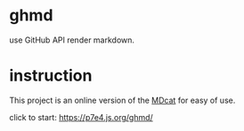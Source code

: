 # ghmd

use GitHub API render markdown.

# instruction

This project is an online version of the [MDcat](https://github.com/calganaygun/MDcat) for easy of use.

click to start: https://p7e4.js.org/ghmd/

